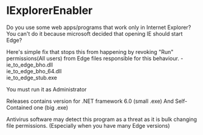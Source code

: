 # IExplorerEnabler
Do you use some web apps/programs that work only in Internet Explorer?
You can't do it because microsoft decided that opening IE should start Edge? 

Here's simple fix that stops this from happening by revoking "Run" permissions(All users) from Edge files
responsible for this behaviour. - <br>
ie_to_edge_bho.dll<br>
ie_to_edge_bho_64.dll<br>
ie_to_edge_stub.exe<br>

You must run it as Administrator

Releases contains version for .NET framework 6.0 (small .exe)
And Self-Contained one (big .exe)

Antivirus software may detect this program as a threat as it is bulk changing file permissions.
(Especially when you have many Edge versions)
